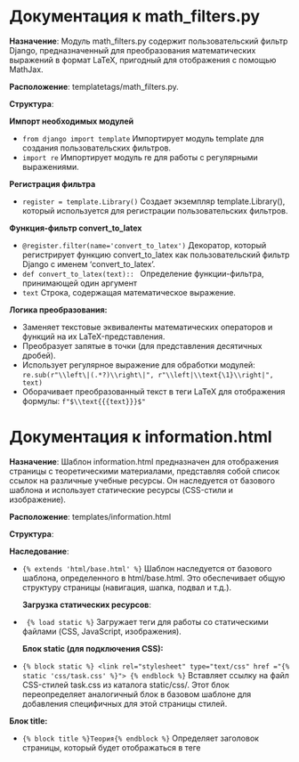 
# Документация к math_filters.py

**Назначение**: Модуль math_filters.py содержит пользовательский фильтр Django, предназначенный для преобразования математических выражений в формат LaTeX, пригодный для отображения с помощью MathJax.

**Расположение**: templatetags/math_filters.py.

 **Структура**:

**Импорт необходимых модулей**
*   ```from django import template``` Импортирует модуль template для создания пользовательских фильтров.
*   ```import re``` Импортирует модуль re для работы с регулярными выражениями.

**Регистрация фильтра**
*   ```register = template.Library()``` Создает экземпляр template.Library(), который используется для регистрации пользовательских фильтров.

**Функция-фильтр convert_to_latex**
*    ```@register.filter(name='convert_to_latex')```
  Декоратор, который регистрирует функцию convert_to_latex как пользовательский фильтр Django с именем ‘convert_to_latex’.
*    ```def convert_to_latex(text):: ``` 
  Определение функции-фильтра, принимающей один аргумент
*   ```text``` Строка, содержащая математическое выражение.

**Логика преобразования:**
*   Заменяет текстовые эквиваленты математических операторов и функций на их LaTeX-представления.
*   Преобразует запятые в точки (для представления десятичных дробей).
*   Использует регулярное выражение для обработки модулей: ```re.sub(r"\\left\|(.*?)\\right\|", r"\\left|\\text{\1}\\right|", text)```
*   Оборачивает преобразованный текст в теги LaTeX для отображения формулы: ```f"$\\text{{{text}}}$"```



# Документация к information.html

**Назначение**: Шаблон information.html предназначен для отображения страницы с теоретическими материалами, представляя собой список ссылок на различные учебные ресурсы. 
Он наследуется от базового шаблона и использует статические ресурсы (CSS-стили и изображение).

**Расположение**: templates/information.html

**Структура**:


 **Наследование**:
*   ```{% extends 'html/base.html' %}``` Шаблон наследуется от базового шаблона, определенного в html/base.html. Это обеспечивает общую структуру страницы (навигация, шапка, подвал и т.д.).

     **Загрузка статических ресурсов**:
*   ``` {% load static %}``` Загружает теги для работы со статическими файлами (CSS, JavaScript, изображения).

     **Блок static (для подключения CSS):**
*   ```{% block static %} <link rel="stylesheet" type="text/css" href ="{% static 'css/task.css' %}"> {% endblock %}``` Вставляет ссылку на файл CSS-стилей task.css из каталога static/css/. Этот блок переопределяет аналогичный блок в базовом шаблоне для добавления специфичных для этой страницы стилей.

  **Блок title:**
*   ```{% block title %}Теория{% endblock %}``` Определяет заголовок страницы, который будет отображаться в теге <title> в <head> страницы.

 **Блок content:**
*   ```{% block content %}``` Определяет основное содержимое страницы.
*   ```div class="container"```Основной контейнер для контента.
*   ```div class="container transparent-bg``` Вложенный контейнер с классом transparent-bg для стилизации фона.
*       ```h3``` Заголовки для каждого раздела теоретических материалов.
*      ```a``` Ссылки на внешние ресурсы с теоретическими материалами. Атрибут href содержит URL-адреса учебных материалов.
*   ```<p><a href="{% url 'task' %}"><img src="" alt="Назад" width="35" height="35"></a></p>``` Ссылка для возврата на предыдущую страницу с задачами.
*   ```{% url 'task' %}``` Используется шаблонный тег Django для генерации URL-адреса, связанного с именем представления task.
*    ```<img src="">```: Вставляет изображение “Назад” из каталога static/images/.





# Документация к шаблону task.html

**Назначение:** Шаблон task.html предназначен для отображения текущего задания в приложении, предоставляя пользователю информацию о задании, возможность ввести ответ и перейти к связанным ресурсам. 
Он использует базовый шаблон, статические ресурсы, фильтр LaTeX и динамические данные.

**Расположение**: templates/task.html

**Cтруктура:**


**Наследование**
*   ```{% extends 'html/base.html' %}``` Шаблон наследуется от базового шаблона html/base.html, обеспечивая базовую структуру страницы.

**Загрузка статических ресурсов**
*   ```{% load static %}``` Загружает теги для работы со статическими файлами (CSS, JavaScript, изображения).

 **Блок static (для подключения CSS)**
*   ```{% block static %}<link rel="stylesheet" type="text/css" href="{% static 'css/task.css' %}">{% endblock %}``` Вставляет ссылку на CSS-файл task.css из каталога static/css/, специфичный для страницы заданий.

**Блок title (для заголовка страницы)**
*   ``` { % block title %}Задание{% endblock %}``` Определяет заголовок страницы, который отображается в теге <title> в <head>.

**Загрузка фильтров**
*   ```{% load math_filters %}``` Загружает пользовательский фильтр convert_to_latex (описан в документации к math_filters.py), который преобразует математические выражения в формат LaTeX.

**Блок content (для основного контента)**
*   ```{% block content %}``` Содержит основное содержимое страницы задания.
*   ```div class="container mt-4 mb-4"``` Основной контейнер с отступами сверху и снизу.

**Строка с прогрессом**
*   ```div class="row"```Строка для отображения прогресса.
*   ``` <div class="col-2 offset-1">...</div>``` Колонка для изображения.
*   ```<img src="" ...>``` Отображает изображение.
*   ``` <div class="col-8">...</div>``` Колонка для отображения прогресс-бара.
*   ```<img src="" ...>``` Отображает изображение прогресс-бара. {{ index }} переменная, указывающая на текущее задание.
*   ```div class="container transparent-bg"``` Контейнер с классом transparent-bg для стилизации фона.

 **Вывод задания**
*   ```<div class="row ms-3 mt-5">...</div>``` Строка с заголовком задания и текстом задания.
*   ```{% load math_filters %}``` Загрузка фильтра для обработки математических выражений.
*   ``` <p><b>Задание {{ i }}</b></p>``` Отображает номер задания, используя переменную i.
*   ```<p>{{ task.text|convert_to_latex|safe }}</p>``` Отображает текст задания, применив фильтр convert_to_latex для преобразования в LaTeX и safe, чтобы отобразить HTML-код.

**Отображение изображения**
*   ```{% if task.image_name %}``` Условный блок, который отображает изображение, если свойство task.image_name существует.
*   ```<img src="" ...>``` Отображает изображение задания.

 **Форма для ответа**
*   ```<form method="post" class="d-flex align-items-center">... </form>``` Форма для ввода ответа.
*   ```{% csrf_token %}``` Токен для защиты от CSRF атак.
*   ```<input type="text" ...>``` Поле для ввода ответа.
*   ```<button type="submit" class="btn btn-success btn-task ms-3">Отправить ответ</button>``` Кнопка для отправки ответа.

 **Ссылка на теорию**
*   ```<a href="{% url 'information' %}"><img title="Теория" src="{% static 'icons/question.png' %}" ...>``` Ссылка на страницу с теорией.

 **Ссылка “Назад”**
*   ```<a href="{% url 'items' %}"><img src="" ...>``` Ссылка для возврата на страницу со списком заданий.
